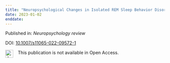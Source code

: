 ```yaml
---
title: "Neuropsychological Changes in Isolated REM Sleep Behavior Disorder: A Systematic Review and Meta-analysis of Cross-sectional and Longitudinal Studies."
date: 2023-01-02
enddate:
---
```


Published in: *Neuropsychology review*

DOI: [10.1007/s11065-022-09572-1](https://doi.org/10.1007/s11065-022-09572-1)

<img src="https://upload.wikimedia.org/wikipedia/commons/thumb/0/0e/Closed_Access_logo_transparent.svg/1200px-Closed_Access_logo_transparent.svg.png" alt="drawing" width="25" align="left"/> &nbsp;&nbsp;&nbsp;This publication is not available in Open Access.


